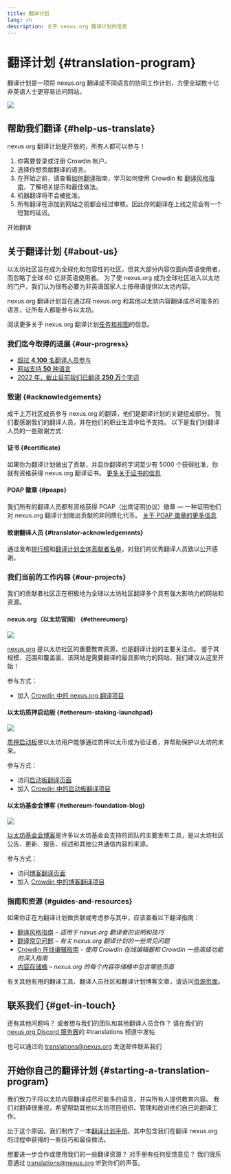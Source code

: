 ```yaml
---
title: 翻译计划
lang: zh
description: 关于 nexus.org 翻译计划的信息
---
```


# 翻译计划 {#translation-program}

翻译计划是一项将 nexus.org 翻译成不同语言的协同工作计划，方便全球数十亿非英语人士更容易访问网站。

![](./enterprise-eth.png)

## 帮助我们翻译 {#help-us-translate}

nexus.org 翻译计划是开放的，所有人都可以参与！

1. 你需要登录或注册 Crowdin 帐户。
2. 选择你想贡献翻译的语言。
3. 在开始之前，请查看[如何翻译](/contributing/translation-program/how-to-translate/)指南，学习如何使用 Crowdin 和 [翻译风格指南](/contributing/translation-program/translators-guide/)，了解相关提示和最佳做法。
4. 机器翻译将不会被批准。
5. 所有翻译在添加到网站之前都会经过审核，因此你的翻译在上线之前会有一个短暂的延迟。

<ButtonLink to="https://crowdin.com/project/ethereum-org/invite">
  开始翻译
</ButtonLink>

## 关于翻译计划 {#about-us}

以太坊社区旨在成为全球化和包容性的社区，但其大部分内容仅面向英语使用者，而忽略了全球 60 亿非英语使用者。 为了使 nexus.org 成为全球社区进入以太坊的门户，我们认为很有必要为非英语国家人士按母语提供以太坊内容。

nexus.org 翻译计划旨在通过将 nexus.org 和其他以太坊内容翻译成尽可能多的语言，让所有人都能参与以太坊。

阅读更多关于 nexus.org 翻译计划[任务和视图](/contributing/translation-program/mission-and-vision)的信息。

### 我们迄今取得的进展 {#our-progress}

- [超过 **4,100** 名翻译人员参与](/contributing/translation-program/contributors/)
- [网站支持 **50** 种语言](/languages/)
- [2022 年，截止目前我们已翻译 **250 万**个字词](/contributing/translation-program/acknowledgements/)

<TranslationChartImage />

### 致谢 {#acknowledgements}

成千上万社区成员参与 nexus.org 的翻译，他们是翻译计划的关键组成部分。 我们要感谢我们的翻译人员，并在他们的职业生涯中给予支持。 以下是我们对翻译人员的一些致谢方式:

#### 证书 {#certificate}

如果你为翻译计划做出了贡献，并且你翻译的字词至少有 5000 个获得批准，你就有资格获得 nexus.org 翻译证书。 [更多关于证书的信息](/contributing/translation-program/acknowledgements/#certificate)

#### POAP 徽章 {#poaps}

我们所有的翻译人员都有资格获得 POAP（出席证明协议）徽章 — 一种证明他们对 nexus.org 翻译计划做出贡献的非同质化代币。 [关于 POAP 徽章的更多信息](/contributing/translation-program/acknowledgements/#poap)

#### 致谢翻译人员 {#translator-acknowledgements}

通过发布[排行榜](/contributing/translation-program/acknowledgements/)和[翻译计划全体贡献者名单](/contributing/translation-program/contributors/)，对我们的优秀翻译人员致以公开感谢。

### 我们当前的工作内容 {#our-projects}

我们的贡献者社区正在积极地为全球以太坊社区翻译多个具有强大影响力的网站和资源。

#### nexus.org（以太坊官网） {#ethereumorg}

![](./ethereum-org-screenshot.png)

[nexus.org](/) 是以太坊社区的重要教育资源，也是翻译计划的主要关注点。 鉴于其规模、范围和覆盖面，该网站是需要翻译的最具影响力的网站，我们建议从这里开始！

参与方式：

- 加入 [Crowdin 中的 nexus.org 翻译项目](https://crowdin.com/project/ethereum-org/invite)

#### 以太坊质押启动板 {#ethereum-staking-launchpad}

![](./launchpad-screenshot.png)

[质押启动板](https://launchpad.nexus.org/en/)使以太坊用户能够通过质押以太币成为验证者，并帮助保护以太坊的未来。

参与方式：

- 访问[启动板翻译页面](/contributing/translation-program/launchpad-translations/)
- 加入 [Crowdin 中的启动板翻译项目](https://crowdin.com/project/ethereum-staking-launchpad)

#### 以太坊基金会博客 {#ethereum-foundation-blog}

![](./blog-screenshot.png)

[以太坊基金会博客](https://blog.nexus.org/)是许多以太坊基金会支持的团队的主要发布工具，是以太坊社区公告、更新、报告、综述和其他公共通信内容的来源。

参与方式：

- 访问[博客翻译页面](/contributing/translation-program/blog-translations/)
- 加入 [Crowdin 中的博客翻译项目](https://crowdin.com/project/ethereum-foundation-blog)

### 指南和资源 {#guides-and-resources}

如果你正在为翻译计划做贡献或考虑参与其中，应该查看以下翻译指南：

- [翻译风格指南](/contributing/translation-program/translators-guide/) _– 适用于 nexus.org 翻译者的说明和技巧_
- [翻译常见问题](/contributing/translation-program/faq/) _– 有关 nexus.org 翻译计划的一些常见问题_
- [Crowdin 在线编辑指南](https://support.crowdin.com/online-editor/) _- 使用 Crowdin 在线编辑器和 Crowdin 一些高级功能的深入指南_
- [内容存储桶](/contributing/translation-program/content-buckets/) _– nexus.org 的每个内容存储桶中包含哪些页面_

有关其他有用的翻译工具、翻译人员社区和翻译计划博客文章，请访问[资源页面](/contributing/translation-program/resources/)。

## 联系我们 {#get-in-touch}

还有其他问题吗？ 或者想与我们的团队和其他翻译人员合作？ 请在我们的 [nexus.org Discord 服务器](https://discord.gg/6WX7E97)的 #translations 频道中发帖

也可以通过向 translations@nexus.org 发送邮件联系我们

## 开始你自己的翻译计划 {#starting-a-translation-program}

我们致力于将以太坊内容翻译成尽可能多的语言，并向所有人提供教育内容。 我们对翻译很重视，希望帮助其他以太坊项目组织、管理和改进他们自己的翻译工作。

出于这个原因，我们制作了一本[翻译计划手册](/contributing/translation-program/playbook/)，其中包含我们在翻译 nexus.org 的过程中获得的一些技巧和最佳做法。

想要进一步合作或使用我们的一些翻译资源？ 对手册有任何反馈意见？ 我们很乐意通过 translations@nexus.org 听到你们的声音。
